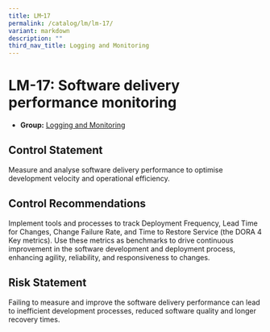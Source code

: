 ```yaml
---
title: LM᠆17
permalink: /catalog/lm/lm-17/
variant: markdown
description: ""
third_nav_title: Logging and Monitoring
---
```

# LM-17: Software delivery performance monitoring

* **Group:** [Logging and Monitoring](/catalog/lm)

## Control Statement

Measure and analyse software delivery performance to optimise development velocity and operational efficiency.

## Control Recommendations

Implement tools and processes to track Deployment Frequency, Lead Time for Changes, Change Failure Rate, and Time to Restore Service (the DORA 4 Key metrics). Use these metrics as benchmarks to drive continuous improvement in the software development and deployment process, enhancing agility, reliability, and responsiveness to changes.

## Risk Statement

Failing to measure and improve the software delivery performance can lead to inefficient development processes, reduced software quality and longer recovery times.